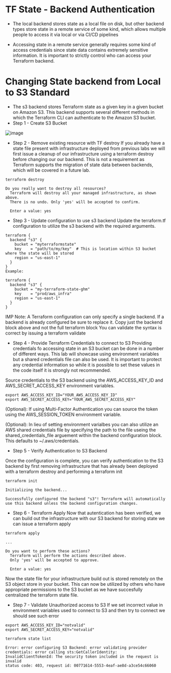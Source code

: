 # TF State - Backend Authentication
- The local backend stores state as a local file on disk, but other backend types store state in a remote service of some kind, which allows multiple people to access it via local or via CI/CD pipelines

-  Accessing state in a remote service generally requires some kind of access credentials since state data contains extremely sensitive information. It is important to strictly control who can access your Terraform backend.

# Changing State backend from Local to S3 Standard
- The s3 backend stores Terraform state as a given key in a given bucket on Amazon S3. This backend supports several different methods in which the Terraform CLI can authenticate to the Amazon S3 bucket.
- Step 1 - Create S3 Bucket

![image](https://github.com/niravmsoni/terraform-aws/assets/6556021/f7c95c6f-8563-49ac-a721-b6d9de240974)


- Step 2 - Remove existing resource with TF destroy
If you already have a state file present with infrastructure deployed from previous labs we will first issue a cleanup of our infrastructure using a terraform destroy before changing our our backend. This is not a requirement as Terraform supports the migration of state data between backends, which will be covered in a future lab.

```hcl
terraform destroy

Do you really want to destroy all resources?
  Terraform will destroy all your managed infrastructure, as shown above.
  There is no undo. Only 'yes' will be accepted to confirm.

  Enter a value: yes
```
- Step 3 - Update configuration to use s3 backend
Update the terraform.tf configuration to utilize the s3 backend with the required arguments.

```hcl
terraform {
  backend "s3" {
    bucket = "myterraformstate"
    key    = "path/to/my/key"  # This is location within S3 bucket where the state will be stored
    region = "us-east-1"
  }
}
Example:

terraform {
  backend "s3" {
    bucket = "my-terraform-state-ghm"
    key    = "prod/aws_infra"
    region = "us-east-1"
  }
}
```
IMP Note: A Terraform configuration can only specify a single backend. If a backend is already configured be sure to replace it. Copy just the backend block above and not the full terraform block You can validate the syntax is correct by issuing a terraform validate

- Step 4 - Provide Terraform Credentials to connect to S3
Providing credentials fo accessing state in an S3 bucket can be done in a number of different ways. This lab will showcase using environment variables but a shared credentials file can also be used. It is important to protect any credential information so while it is possible to set these values in the code itself it is strongly not recommended.

Source credentials to the S3 backend using the AWS_ACCESS_KEY_ID and AWS_SECRET_ACCESS_KEY environment variables.

```hcl
export AWS_ACCESS_KEY_ID="YOUR_AWS_ACCESS_KEY_ID"
export AWS_SECRET_ACCESS_KEY="YOUR_AWS_SECRET_ACCESS_KEY"
```

(Optional): If using Multi-Factor Authentication you can source the token using the AWS_SESSION_TOKEN environment variable.

(Optional): In lieu of setting environment varialbes you can also utilize an AWS shared credentials file by specifying the path to the file useing the shared_credentials_file arguement within the backend configuration block. This defaults to ~/.aws/credentials.

- Step 5 - Verify Authentication to S3 Backend

Once the configuration is complete, you can verify authentication to the S3 backend by first removing infrastructure that has already been deployed with a terraform destroy and performing a terraform init
```
terraform init

Initializing the backend...

Successfully configured the backend "s3"! Terraform will automatically
use this backend unless the backend configuration changes.
```

- Step 6 - Terraform Apply
Now that autentication has been verified, we can build out the infrastructure with our S3 backend for storing state we can issue a terraform apply

```hcl
terraform apply

...

Do you want to perform these actions?
  Terraform will perform the actions described above.
  Only 'yes' will be accepted to approve.

  Enter a value: yes
```
Now the state file for your infrastructure build out is stored remotely on the S3 object store in your bucket. This can now be utilized by others who have appropriate permissions to the S3 bucket as we have succesfully centralized the terraform state file.
- Step 7 - Validate Unauthorized access to S3
If we set incorrect value in environment variables used to connect to S3 and then try to connect we should see such error

```shell
export AWS_ACCESS_KEY_ID="notvalid"
export AWS_SECRET_ACCESS_KEY="notvalid"
```
```hcl
terraform state list

Error: error configuring S3 Backend: error validating provider credentials: error calling sts:GetCallerIdentity: InvalidClientTokenId: The security token included in the request is invalid
status code: 403, request id: 00771614-5553-4eaf-ae8d-a3ce54c66060
```
